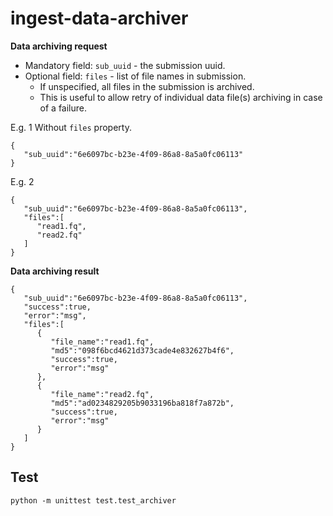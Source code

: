 # ingest-data-archiver

__Data archiving request__

- Mandatory field: `sub_uuid` - the submission uuid.
- Optional field: `files` - list of file names in submission. 
    - If unspecified, all files in the submission is archived.
    - This is useful to allow retry of individual data file(s) archiving in case of a failure.

E.g. 1 Without `files` property.
```
{
   "sub_uuid":"6e6097bc-b23e-4f09-86a8-8a5a0fc06113"
}
```

E.g. 2
```
{
   "sub_uuid":"6e6097bc-b23e-4f09-86a8-8a5a0fc06113",
   "files":[
      "read1.fq",
      "read2.fq"
   ]
}
```


__Data archiving result__
```
{
   "sub_uuid":"6e6097bc-b23e-4f09-86a8-8a5a0fc06113",
   "success":true,
   "error":"msg",
   "files":[
      {
         "file_name":"read1.fq",
         "md5":"098f6bcd4621d373cade4e832627b4f6",
         "success":true,
         "error":"msg"
      },
      {
         "file_name":"read2.fq",
         "md5":"ad0234829205b9033196ba818f7a872b",
         "success":true,
         "error":"msg"
      }
   ]
}
```


## Test
```
python -m unittest test.test_archiver
```